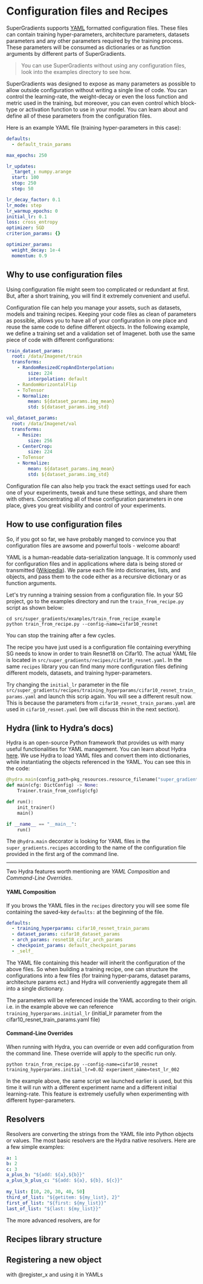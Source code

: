 


# Configuration files and Recipes
SuperGradients supports [YAML](https://en.wikipedia.org/wiki/YAML) formatted configuration files. These files can contain training hyper-parameters,
architecture parameters, datasets parameters and any other parameters required by the training process.
These parameters will be consumed as dictionaries or as function arguments by different parts of SuperGradients.

>You can use SuperGradients without using any configuration files, look into the examples directory to see how.

SuperGradients was designed to expose as many parameters as possible to allow outside configuration without writing a single line of code.
You can control the learning-rate, the weight-decay or even the loss function and metric used in the training, but moreover, you can even control 
which block-type or activation function to use in your model. You can learn about and define all of these parameters from the configuration files. 

Here is an example YAML file (training hyper-parameters in this case):
```yaml
defaults:
  - default_train_params

max_epochs: 250

lr_updates:
  _target_: numpy.arange
  start: 100
  stop: 250
  step: 50

lr_decay_factor: 0.1
lr_mode: step
lr_warmup_epochs: 0
initial_lr: 0.1
loss: cross_entropy
optimizer: SGD
criterion_params: {}

optimizer_params:
  weight_decay: 1e-4
  momentum: 0.9

```

## Why to use configuration files
Using configuration file might seem too complicated or redundant at first. But, after a short training, you will find it extremely convenient and useful. 

Configuration file can help you manage your assets, such as datasets, models and training recipes. Keeping your code files as clean of parameters as possible,
allows you to have all of your configuration in one place and reuse the same code to define different objects.
In the following example, we define a training set and a validation set of Imagenet. both use the same piece of code
with different configurations:
```yaml
train_dataset_params:
  root: /data/Imagenet/train
  transforms:
    - RandomResizedCropAndInterpolation:
        size: 224
        interpolation: default
    - RandomHorizontalFlip
    - ToTensor
    - Normalize:
        mean: ${dataset_params.img_mean}
        std: ${dataset_params.img_std}

val_dataset_params:
  root: /data/Imagenet/val
  transforms:
    - Resize:
        size: 256
    - CenterCrop:
        size: 224
    - ToTensor
    - Normalize:
        mean: ${dataset_params.img_mean}
        std: ${dataset_params.img_std}
```

Configuration file can also help you track the exact settings used for each one of your experiments, tweak and tune these settings, and share them with others.
Concentrating all of these configuration parameters in one place, gives you great visibility and control of your experiments. 

## How to use configuration files
So, if you got so far, we have probably manged to convince you that configuration files are awsome and powerful tools - welcome aboard!

YAML is a human-readable data-serialization language. It is commonly used for configuration files and in applications where data is being 
stored or transmitted ([Wikipedia](https://en.wikipedia.org/wiki/YAML)). We parse each file into dictionaries, lists, and objects, and pass them to the code
either as a recursive dictionary or as function arguments. 

Let's try running a training session from a configuration file.
In your SG project, go to the examples directory and run the `train_from_recipe.py` script as shown below: 
```commandline
cd src/super_gradients/examples/train_from_recipe_example
python train_from_recipe.py --config-name=cifar10_resnet
```
You can stop the training after a few cycles. 

The recipe you have just used is a configuration file containing everything SG needs to know in order to train
Resnet18 on Cifar10. The actual YAML file is located in `src/super_gradients/recipes/cifar10_resnet.yaml`. In the same `recipes` library you can find many more
configuration files defining different models, datasets, and training hyper-parameters.

Try changing the `initial_lr` parameter in the file `src/super_gradients/recipes/training_hyperparams/cifar10_resnet_train_params.yaml` and launch this scrip again. 
You will see a different result now. This is because the parameters from `cifar10_resnet_train_params.yaml` are used in `cifar10_resnet.yaml`
(we will discuss thin in the next section). 

## Hydra (link to Hydra’s docs)
Hydra is an open-source Python framework that provides us with many useful functionalities for YAML management. You can learn about Hydra 
[here](https://hydra.cc/docs/intro). We use Hydra to load YAML files and convert them into dictionaries, while 
instantiating the objects referenced in the YAML.
You can see this in the code:
```python
@hydra.main(config_path=pkg_resources.resource_filename("super_gradients.recipes", ""), version_base="1.2")
def main(cfg: DictConfig) -> None:
    Trainer.train_from_config(cfg)

def run():
    init_trainer()
    main()

if __name__ == "__main__":
    run()
```
The `@hydra.main` decorator is looking for YAML files in the `super_gradients.recipes` according to the name of the configuration file provided 
in the first arg of the command line. 

--------
Two Hydra features worth mentioning are _YAML Composition_ and _Command-Line Overrides_.

#### YAML Composition
If you brows the YAML files in the `recipes` directory you will see some file containing the saved-key `defaults:` at the beginning of the file.
```yaml
defaults:
  - training_hyperparams: cifar10_resnet_train_params
  - dataset_params: cifar10_dataset_params
  - arch_params: resnet18_cifar_arch_params
  - checkpoint_params: default_checkpoint_params
  - _self_

```
The YAML file containing this header will inherit the configuration of the above files. So when building a training recipe, one can structure
the configurations into a few files (for training hyper-params, dataset params, architecture params ect.) and Hydra will conveniently aggregate them all 
into a single dictionary. 

The parameters will be referenced inside the YAML according to their origin. i.e. in the example above we can reference `training_hyperparams.initial_lr` 
(initial_lr parameter from the cifar10_resnet_train_params.yaml file)

#### Command-Line Overrides
When running with Hydra, you can override or even add configuration from the command line. These override will apply to the specific run only.
```commandline
python train_from_recipe.py --config-name=cifar10_resnet training_hyperparams.initial_lr=0.02 experiment_name=test_lr_002
```
In the example above, the same script we launched earlier is used, but this time it will run with a different experiment name and a different 
initial learning-rate. This feature is extremely usefully when experimenting with different hyper-parameters.

## Resolvers 
Resolvers are converting the strings from the YAML file into Python objects or values. The most basic resolvers are the Hydra native resolvers.
Here are a few simple examples:
```yaml
a: 1
b: 2
c: 3
a_plus_b: "${add: ${a},${b}}"
a_plus_b_plus_c: "${add: ${a}, ${b}, ${c}}"
                 
my_list: [10, 20, 30, 40, 50]
third_of_list: "${getitem: ${my_list}, 2}"
first_of_list: "${first: ${my_list}}"
last_of_list: "${last: ${my_list}}"
```

The more advanced resolvers, are for 


## Recipes library structure

## Registering a new object 
with @register_x and using it in YAMLs
